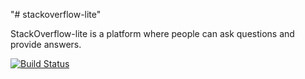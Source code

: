 "# stackoverflow-lite" 


StackOverflow-lite is a platform where people can ask questions and provide answers. 

[![Build Status](https://travis-ci.org/joelethan/stackoverflow-lite.svg?branch=master)](https://travis-ci.org/joelethan/stackoverflow-lite)
